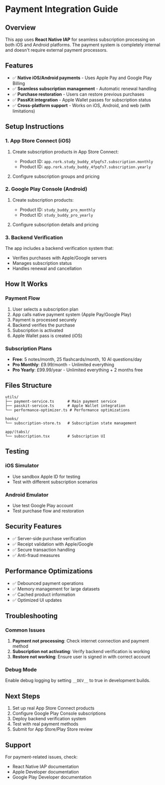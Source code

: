 # Payment Integration Guide

## Overview
This app uses **React Native IAP** for seamless subscription processing on both iOS and Android platforms. The payment system is completely internal and doesn't require external payment processors.

## Features
- ✅ **Native iOS/Android payments** - Uses Apple Pay and Google Play Billing
- ✅ **Seamless subscription management** - Automatic renewal handling
- ✅ **Purchase restoration** - Users can restore previous purchases
- ✅ **PassKit integration** - Apple Wallet passes for subscription status
- ✅ **Cross-platform support** - Works on iOS, Android, and web (with limitations)

## Setup Instructions

### 1. App Store Connect (iOS)
1. Create subscription products in App Store Connect:
   - Product ID: `app.rork.study_buddy_4fpqfs7.subscription.monthly`
   - Product ID: `app.rork.study_buddy_4fpqfs7.subscription.yearly`

2. Configure subscription groups and pricing

### 2. Google Play Console (Android)
1. Create subscription products:
   - Product ID: `study_buddy_pro_monthly`
   - Product ID: `study_buddy_pro_yearly`

2. Configure subscription details and pricing

### 3. Backend Verification
The app includes a backend verification system that:
- Verifies purchases with Apple/Google servers
- Manages subscription status
- Handles renewal and cancellation

## How It Works

### Payment Flow
1. User selects a subscription plan
2. App calls native payment system (Apple Pay/Google Play)
3. Payment is processed securely
4. Backend verifies the purchase
5. Subscription is activated
6. Apple Wallet pass is created (iOS)

### Subscription Plans
- **Free**: 5 notes/month, 25 flashcards/month, 10 AI questions/day
- **Pro Monthly**: £9.99/month - Unlimited everything
- **Pro Yearly**: £99.99/year - Unlimited everything + 2 months free

## Files Structure
```
utils/
├── payment-service.ts      # Main payment service
├── passkit-service.ts      # Apple Wallet integration
└── performance-optimizer.ts # Performance optimizations

hooks/
└── subscription-store.ts   # Subscription state management

app/(tabs)/
└── subscription.tsx        # Subscription UI
```

## Testing

### iOS Simulator
- Use sandbox Apple ID for testing
- Test with different subscription scenarios

### Android Emulator
- Use test Google Play account
- Test purchase flow and restoration

## Security Features
- ✅ Server-side purchase verification
- ✅ Receipt validation with Apple/Google
- ✅ Secure transaction handling
- ✅ Anti-fraud measures

## Performance Optimizations
- ✅ Debounced payment operations
- ✅ Memory management for large datasets
- ✅ Cached product information
- ✅ Optimized UI updates

## Troubleshooting

### Common Issues
1. **Payment not processing**: Check internet connection and payment method
2. **Subscription not activating**: Verify backend verification is working
3. **Restore not working**: Ensure user is signed in with correct account

### Debug Mode
Enable debug logging by setting `__DEV__` to true in development builds.

## Next Steps
1. Set up real App Store Connect products
2. Configure Google Play Console subscriptions
3. Deploy backend verification system
4. Test with real payment methods
5. Submit for App Store/Play Store review

## Support
For payment-related issues, check:
- React Native IAP documentation
- Apple Developer documentation
- Google Play Developer documentation
